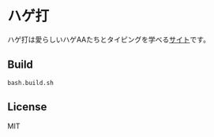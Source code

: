 # ハゲ打

ハゲ打は愛らしいハゲAAたちとタイピングを学べる[サイト](https://marmooo.github.io/hageda/)です。

## Build

```
bash.build.sh
```

## License

MIT
